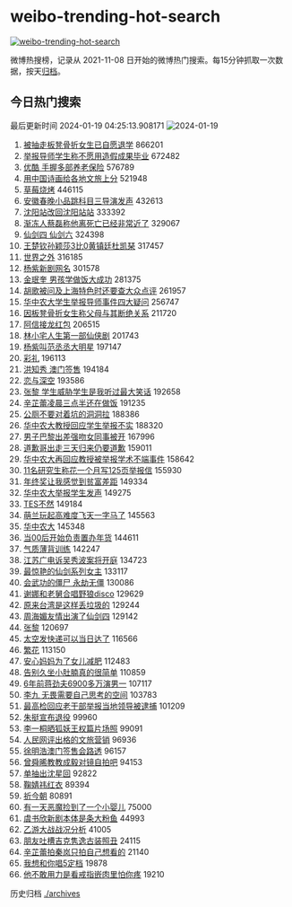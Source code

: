 # weibo-trending-hot-search

[![weibo-trending-hot-search](https://github.com/ameizi/weibo-trending-hot-search/actions/workflows/ci.yml/badge.svg)](https://github.com/ameizi/weibo-trending-hot-search/actions/workflows/ci.yml)

微博热搜榜，记录从 2021-11-08 日开始的微博热门搜索。每15分钟抓取一次数据，按天[归档](./archives)。

## 今日热门搜索

<!-- BEGIN --> 
最后更新时间 2024-01-19 04:25:13.908171 
![2024-01-19](https://imgs-storage.s3.us-east-005.backblazeb2.com/20240119/2024-01-19.png?versionId=4_z8fbbed132d73df8689c40f13_f1081ea3046e697f8_d20240118_m202513_c005_v0501016_t0011_u01705609513831) 
1. [被抽走板凳骨折女生已自愿退学](https://s.weibo.com/weibo?q=%23%E8%A2%AB%E6%8A%BD%E8%B5%B0%E6%9D%BF%E5%87%B3%E9%AA%A8%E6%8A%98%E5%A5%B3%E7%94%9F%E5%B7%B2%E8%87%AA%E6%84%BF%E9%80%80%E5%AD%A6%23&t=31&band_rank=1&Refer=top) 866201
1. [举报导师学生称不愿用造假成果毕业](https://s.weibo.com/weibo?q=%23%E4%B8%BE%E6%8A%A5%E5%AF%BC%E5%B8%88%E5%AD%A6%E7%94%9F%E7%A7%B0%E4%B8%8D%E6%84%BF%E7%94%A8%E9%80%A0%E5%81%87%E6%88%90%E6%9E%9C%E6%AF%95%E4%B8%9A%23&t=31&band_rank=15&Refer=top) 672482
1. [优酷 手握多部养老保险](https://s.weibo.com/weibo?q=%E4%BC%98%E9%85%B7%20%E6%89%8B%E6%8F%A1%E5%A4%9A%E9%83%A8%E5%85%BB%E8%80%81%E4%BF%9D%E9%99%A9&t=31&band_rank=2&Refer=top) 576789
1. [用中国诗画给各地文旅上分](https://s.weibo.com/weibo?q=%23%E7%94%A8%E4%B8%AD%E5%9B%BD%E8%AF%97%E7%94%BB%E7%BB%99%E5%90%84%E5%9C%B0%E6%96%87%E6%97%85%E4%B8%8A%E5%88%86%23&t=31&band_rank=3&Refer=top) 521948
1. [草莓烧烤](https://s.weibo.com/weibo?q=%23%E8%8D%89%E8%8E%93%E7%83%A7%E7%83%A4%23&t=31&band_rank=4&Refer=top) 446115
1. [安徽春晚小品跳科目三导演发声](https://s.weibo.com/weibo?q=%23%E5%AE%89%E5%BE%BD%E6%98%A5%E6%99%9A%E5%B0%8F%E5%93%81%E8%B7%B3%E7%A7%91%E7%9B%AE%E4%B8%89%E5%AF%BC%E6%BC%94%E5%8F%91%E5%A3%B0%23&t=31&band_rank=10&Refer=top) 432613
1. [沈阳站改回沈阳站站](https://s.weibo.com/weibo?q=%23%E6%B2%88%E9%98%B3%E7%AB%99%E6%94%B9%E5%9B%9E%E6%B2%88%E9%98%B3%E7%AB%99%E7%AB%99%23&t=31&band_rank=5&Refer=top) 333392
1. [渐冻人蔡磊称他离死亡已经非常近了](https://s.weibo.com/weibo?q=%23%E6%B8%90%E5%86%BB%E4%BA%BA%E8%94%A1%E7%A3%8A%E7%A7%B0%E4%BB%96%E7%A6%BB%E6%AD%BB%E4%BA%A1%E5%B7%B2%E7%BB%8F%E9%9D%9E%E5%B8%B8%E8%BF%91%E4%BA%86%23&t=31&band_rank=6&Refer=top) 329067
1. [仙剑四 仙剑六](https://s.weibo.com/weibo?q=%E4%BB%99%E5%89%91%E5%9B%9B%20%E4%BB%99%E5%89%91%E5%85%AD&t=31&band_rank=7&Refer=top) 324398
1. [王楚钦孙颖莎3比0黄镇廷杜凯琹](https://s.weibo.com/weibo?q=%23%E7%8E%8B%E6%A5%9A%E9%92%A6%E5%AD%99%E9%A2%96%E8%8E%8E3%E6%AF%940%E9%BB%84%E9%95%87%E5%BB%B7%E6%9D%9C%E5%87%AF%E7%90%B9%23&t=31&band_rank=11&Refer=top) 317457
1. [世界之外](https://s.weibo.com/weibo?q=%E4%B8%96%E7%95%8C%E4%B9%8B%E5%A4%96&t=31&band_rank=8&Refer=top) 316185
1. [杨紫新剧网名](https://s.weibo.com/weibo?q=%23%E6%9D%A8%E7%B4%AB%E6%96%B0%E5%89%A7%E7%BD%91%E5%90%8D%23&t=31&band_rank=9&Refer=top) 301578
1. [金珉奎 男孩学做饭大成功](https://s.weibo.com/weibo?q=%E9%87%91%E7%8F%89%E5%A5%8E%20%E7%94%B7%E5%AD%A9%E5%AD%A6%E5%81%9A%E9%A5%AD%E5%A4%A7%E6%88%90%E5%8A%9F&t=31&band_rank=10&Refer=top) 281375
1. [胡歌被问及上海特色时还要查大众点评](https://s.weibo.com/weibo?q=%23%E8%83%A1%E6%AD%8C%E8%A2%AB%E9%97%AE%E5%8F%8A%E4%B8%8A%E6%B5%B7%E7%89%B9%E8%89%B2%E6%97%B6%E8%BF%98%E8%A6%81%E6%9F%A5%E5%A4%A7%E4%BC%97%E7%82%B9%E8%AF%84%23&t=31&band_rank=13&Refer=top) 261957
1. [华中农大学生举报导师事件四大疑问](https://s.weibo.com/weibo?q=%23%E5%8D%8E%E4%B8%AD%E5%86%9C%E5%A4%A7%E5%AD%A6%E7%94%9F%E4%B8%BE%E6%8A%A5%E5%AF%BC%E5%B8%88%E4%BA%8B%E4%BB%B6%E5%9B%9B%E5%A4%A7%E7%96%91%E9%97%AE%23&t=31&band_rank=12&Refer=top) 256747
1. [因板凳骨折女生称父母与其断绝关系](https://s.weibo.com/weibo?q=%23%E5%9B%A0%E6%9D%BF%E5%87%B3%E9%AA%A8%E6%8A%98%E5%A5%B3%E7%94%9F%E7%A7%B0%E7%88%B6%E6%AF%8D%E4%B8%8E%E5%85%B6%E6%96%AD%E7%BB%9D%E5%85%B3%E7%B3%BB%23&t=31&band_rank=13&Refer=top) 211720
1. [阿信接龙红包](https://s.weibo.com/weibo?q=%E9%98%BF%E4%BF%A1%E6%8E%A5%E9%BE%99%E7%BA%A2%E5%8C%85&t=31&band_rank=7&Refer=top) 206515
1. [林小宅人生第一部仙侠剧](https://s.weibo.com/weibo?q=%E6%9E%97%E5%B0%8F%E5%AE%85%E4%BA%BA%E7%94%9F%E7%AC%AC%E4%B8%80%E9%83%A8%E4%BB%99%E4%BE%A0%E5%89%A7&t=31&band_rank=14&Refer=top) 201743
1. [杨紫叫范丞丞大明星](https://s.weibo.com/weibo?q=%23%E6%9D%A8%E7%B4%AB%E5%8F%AB%E8%8C%83%E4%B8%9E%E4%B8%9E%E5%A4%A7%E6%98%8E%E6%98%9F%23&t=31&band_rank=16&Refer=top) 197147
1. [彩礼](https://s.weibo.com/weibo?q=%E5%BD%A9%E7%A4%BC&t=31&band_rank=17&Refer=top) 196113
1. [洪知秀 澳门签售](https://s.weibo.com/weibo?q=%E6%B4%AA%E7%9F%A5%E7%A7%80%20%E6%BE%B3%E9%97%A8%E7%AD%BE%E5%94%AE&t=31&band_rank=11&Refer=top) 194184
1. [恋与深空](https://s.weibo.com/weibo?q=%E6%81%8B%E4%B8%8E%E6%B7%B1%E7%A9%BA&t=31&band_rank=18&Refer=top) 193586
1. [张黎 学生威胁学生是我听过最大笑话](https://s.weibo.com/weibo?q=%E5%BC%A0%E9%BB%8E%20%E5%AD%A6%E7%94%9F%E5%A8%81%E8%83%81%E5%AD%A6%E7%94%9F%E6%98%AF%E6%88%91%E5%90%AC%E8%BF%87%E6%9C%80%E5%A4%A7%E7%AC%91%E8%AF%9D&t=31&band_rank=19&Refer=top) 192658
1. [辛芷蕾凌晨三点半还在做饭](https://s.weibo.com/weibo?q=%E8%BE%9B%E8%8A%B7%E8%95%BE%E5%87%8C%E6%99%A8%E4%B8%89%E7%82%B9%E5%8D%8A%E8%BF%98%E5%9C%A8%E5%81%9A%E9%A5%AD&t=31&band_rank=20&Refer=top) 191235
1. [公厕不要对着坑的洞洞拉](https://s.weibo.com/weibo?q=%E5%85%AC%E5%8E%95%E4%B8%8D%E8%A6%81%E5%AF%B9%E7%9D%80%E5%9D%91%E7%9A%84%E6%B4%9E%E6%B4%9E%E6%8B%89&t=31&band_rank=21&Refer=top) 188386
1. [华中农大教授回应学生举报不实](https://s.weibo.com/weibo?q=%23%E5%8D%8E%E4%B8%AD%E5%86%9C%E5%A4%A7%E6%95%99%E6%8E%88%E5%9B%9E%E5%BA%94%E5%AD%A6%E7%94%9F%E4%B8%BE%E6%8A%A5%E4%B8%8D%E5%AE%9E%23&t=31&band_rank=22&Refer=top) 188320
1. [男子巴黎出差强吻女同事被开](https://s.weibo.com/weibo?q=%23%E7%94%B7%E5%AD%90%E5%B7%B4%E9%BB%8E%E5%87%BA%E5%B7%AE%E5%BC%BA%E5%90%BB%E5%A5%B3%E5%90%8C%E4%BA%8B%E8%A2%AB%E5%BC%80%23&t=31&band_rank=23&Refer=top) 167996
1. [道歉哥出走三天归来仍要道歉](https://s.weibo.com/weibo?q=%E9%81%93%E6%AD%89%E5%93%A5%E5%87%BA%E8%B5%B0%E4%B8%89%E5%A4%A9%E5%BD%92%E6%9D%A5%E4%BB%8D%E8%A6%81%E9%81%93%E6%AD%89&t=31&band_rank=24&Refer=top) 159011
1. [华中农大再回应教授被举报学术不端事件](https://s.weibo.com/weibo?q=%23%E5%8D%8E%E4%B8%AD%E5%86%9C%E5%A4%A7%E5%86%8D%E5%9B%9E%E5%BA%94%E6%95%99%E6%8E%88%E8%A2%AB%E4%B8%BE%E6%8A%A5%E5%AD%A6%E6%9C%AF%E4%B8%8D%E7%AB%AF%E4%BA%8B%E4%BB%B6%23&t=31&band_rank=25&Refer=top) 158642
1. [11名研究生称花一个月写125页举报信](https://s.weibo.com/weibo?q=%2311%E5%90%8D%E7%A0%94%E7%A9%B6%E7%94%9F%E7%A7%B0%E8%8A%B1%E4%B8%80%E4%B8%AA%E6%9C%88%E5%86%99125%E9%A1%B5%E4%B8%BE%E6%8A%A5%E4%BF%A1%23&t=31&band_rank=26&Refer=top) 155930
1. [年终奖让我感觉到贫富差距](https://s.weibo.com/weibo?q=%23%E5%B9%B4%E7%BB%88%E5%A5%96%E8%AE%A9%E6%88%91%E6%84%9F%E8%A7%89%E5%88%B0%E8%B4%AB%E5%AF%8C%E5%B7%AE%E8%B7%9D%23&t=31&band_rank=27&Refer=top) 149334
1. [华中农大举报学生发声](https://s.weibo.com/weibo?q=%23%E5%8D%8E%E4%B8%AD%E5%86%9C%E5%A4%A7%E4%B8%BE%E6%8A%A5%E5%AD%A6%E7%94%9F%E5%8F%91%E5%A3%B0%23&t=31&band_rank=28&Refer=top) 149275
1. [TES不然](https://s.weibo.com/weibo?q=TES%E4%B8%8D%E7%84%B6&t=31&band_rank=29&Refer=top) 149184
1. [萌兰玩起高难度飞天一字马了](https://s.weibo.com/weibo?q=%23%E8%90%8C%E5%85%B0%E7%8E%A9%E8%B5%B7%E9%AB%98%E9%9A%BE%E5%BA%A6%E9%A3%9E%E5%A4%A9%E4%B8%80%E5%AD%97%E9%A9%AC%E4%BA%86%23&t=31&band_rank=30&Refer=top) 145563
1. [华中农大](https://s.weibo.com/weibo?q=%E5%8D%8E%E4%B8%AD%E5%86%9C%E5%A4%A7&t=31&band_rank=31&Refer=top) 145348
1. [当00后开始负责置办年货](https://s.weibo.com/weibo?q=%23%E5%BD%9300%E5%90%8E%E5%BC%80%E5%A7%8B%E8%B4%9F%E8%B4%A3%E7%BD%AE%E5%8A%9E%E5%B9%B4%E8%B4%A7%23&t=31&band_rank=32&Refer=top) 144611
1. [气质薄背训练](https://s.weibo.com/weibo?q=%E6%B0%94%E8%B4%A8%E8%96%84%E8%83%8C%E8%AE%AD%E7%BB%83&t=31&band_rank=33&Refer=top) 142247
1. [江苏广电诉吴秀波案将开庭](https://s.weibo.com/weibo?q=%23%E6%B1%9F%E8%8B%8F%E5%B9%BF%E7%94%B5%E8%AF%89%E5%90%B4%E7%A7%80%E6%B3%A2%E6%A1%88%E5%B0%86%E5%BC%80%E5%BA%AD%23&t=31&band_rank=39&Refer=top) 134723
1. [最惊艳的仙剑系列女主](https://s.weibo.com/weibo?q=%23%E6%9C%80%E6%83%8A%E8%89%B3%E7%9A%84%E4%BB%99%E5%89%91%E7%B3%BB%E5%88%97%E5%A5%B3%E4%B8%BB%23&t=31&band_rank=34&Refer=top) 133117
1. [会武功的僵尸 永劫无僵](https://s.weibo.com/weibo?q=%E4%BC%9A%E6%AD%A6%E5%8A%9F%E7%9A%84%E5%83%B5%E5%B0%B8%20%E6%B0%B8%E5%8A%AB%E6%97%A0%E5%83%B5&t=31&band_rank=35&Refer=top) 130086
1. [谢娜和老舅合唱野狼disco](https://s.weibo.com/weibo?q=%23%E8%B0%A2%E5%A8%9C%E5%92%8C%E8%80%81%E8%88%85%E5%90%88%E5%94%B1%E9%87%8E%E7%8B%BCdisco%23&t=31&band_rank=36&Refer=top) 129629
1. [原来台湾是这样丢垃圾的](https://s.weibo.com/weibo?q=%23%E5%8E%9F%E6%9D%A5%E5%8F%B0%E6%B9%BE%E6%98%AF%E8%BF%99%E6%A0%B7%E4%B8%A2%E5%9E%83%E5%9C%BE%E7%9A%84%23&t=31&band_rank=37&Refer=top) 129244
1. [周海媚友情出演了仙剑四](https://s.weibo.com/weibo?q=%23%E5%91%A8%E6%B5%B7%E5%AA%9A%E5%8F%8B%E6%83%85%E5%87%BA%E6%BC%94%E4%BA%86%E4%BB%99%E5%89%91%E5%9B%9B%23&t=31&band_rank=38&Refer=top) 129142
1. [张黎](https://s.weibo.com/weibo?q=%E5%BC%A0%E9%BB%8E&t=31&band_rank=39&Refer=top) 120697
1. [太空发快递可以当日达了](https://s.weibo.com/weibo?q=%23%E5%A4%AA%E7%A9%BA%E5%8F%91%E5%BF%AB%E9%80%92%E5%8F%AF%E4%BB%A5%E5%BD%93%E6%97%A5%E8%BE%BE%E4%BA%86%23&t=31&band_rank=3&Refer=top) 116566
1. [繁花](https://s.weibo.com/weibo?q=%E7%B9%81%E8%8A%B1&t=31&band_rank=41&Refer=top) 113150
1. [安心妈妈为了女儿减肥](https://s.weibo.com/weibo?q=%E5%AE%89%E5%BF%83%E5%A6%88%E5%A6%88%E4%B8%BA%E4%BA%86%E5%A5%B3%E5%84%BF%E5%87%8F%E8%82%A5&t=31&band_rank=40&Refer=top) 112483
1. [告别久坐小肚腩真的很简单](https://s.weibo.com/weibo?q=%E5%91%8A%E5%88%AB%E4%B9%85%E5%9D%90%E5%B0%8F%E8%82%9A%E8%85%A9%E7%9C%9F%E7%9A%84%E5%BE%88%E7%AE%80%E5%8D%95&t=31&band_rank=35&Refer=top) 110859
1. [6年前蒋劲夫6900多万演男一](https://s.weibo.com/weibo?q=%236%E5%B9%B4%E5%89%8D%E8%92%8B%E5%8A%B2%E5%A4%AB6900%E5%A4%9A%E4%B8%87%E6%BC%94%E7%94%B7%E4%B8%80%23&t=31&band_rank=42&Refer=top) 107117
1. [李九 无畏需要自己思考的空间](https://s.weibo.com/weibo?q=%E6%9D%8E%E4%B9%9D%20%E6%97%A0%E7%95%8F%E9%9C%80%E8%A6%81%E8%87%AA%E5%B7%B1%E6%80%9D%E8%80%83%E7%9A%84%E7%A9%BA%E9%97%B4&t=31&band_rank=43&Refer=top) 103783
1. [最高检回应老干部举报当地领导被逮捕](https://s.weibo.com/weibo?q=%23%E6%9C%80%E9%AB%98%E6%A3%80%E5%9B%9E%E5%BA%94%E8%80%81%E5%B9%B2%E9%83%A8%E4%B8%BE%E6%8A%A5%E5%BD%93%E5%9C%B0%E9%A2%86%E5%AF%BC%E8%A2%AB%E9%80%AE%E6%8D%95%23&t=31&band_rank=23&Refer=top) 101209
1. [朱挺宣布退役](https://s.weibo.com/weibo?q=%23%E6%9C%B1%E6%8C%BA%E5%AE%A3%E5%B8%83%E9%80%80%E5%BD%B9%23&t=31&band_rank=44&Refer=top) 99960
1. [李一桐晒狐妖王权篇片场照](https://s.weibo.com/weibo?q=%23%E6%9D%8E%E4%B8%80%E6%A1%90%E6%99%92%E7%8B%90%E5%A6%96%E7%8E%8B%E6%9D%83%E7%AF%87%E7%89%87%E5%9C%BA%E7%85%A7%23&t=31&band_rank=45&Refer=top) 99091
1. [人民网评出格的文旅营销](https://s.weibo.com/weibo?q=%23%E4%BA%BA%E6%B0%91%E7%BD%91%E8%AF%84%E5%87%BA%E6%A0%BC%E7%9A%84%E6%96%87%E6%97%85%E8%90%A5%E9%94%80%23&t=31&band_rank=46&Refer=top) 96936
1. [徐明浩澳门签售会路透](https://s.weibo.com/weibo?q=%23%E5%BE%90%E6%98%8E%E6%B5%A9%E6%BE%B3%E9%97%A8%E7%AD%BE%E5%94%AE%E4%BC%9A%E8%B7%AF%E9%80%8F%23&t=31&band_rank=47&Refer=top) 96157
1. [曾舜晞教教成毅对镜自拍吧](https://s.weibo.com/weibo?q=%E6%9B%BE%E8%88%9C%E6%99%9E%E6%95%99%E6%95%99%E6%88%90%E6%AF%85%E5%AF%B9%E9%95%9C%E8%87%AA%E6%8B%8D%E5%90%A7&t=31&band_rank=48&Refer=top) 94153
1. [单抽出沈星回](https://s.weibo.com/weibo?q=%E5%8D%95%E6%8A%BD%E5%87%BA%E6%B2%88%E6%98%9F%E5%9B%9E&t=31&band_rank=49&Refer=top) 92822
1. [鞠婧祎红衣](https://s.weibo.com/weibo?q=%E9%9E%A0%E5%A9%A7%E7%A5%8E%E7%BA%A2%E8%A1%A3&t=31&band_rank=40&Refer=top) 89394
1. [祈今朝](https://s.weibo.com/weibo?q=%E7%A5%88%E4%BB%8A%E6%9C%9D&t=31&band_rank=50&Refer=top) 80891
1. [有一天恶魔捡到了一个小婴儿](https://s.weibo.com/weibo?q=%E6%9C%89%E4%B8%80%E5%A4%A9%E6%81%B6%E9%AD%94%E6%8D%A1%E5%88%B0%E4%BA%86%E4%B8%80%E4%B8%AA%E5%B0%8F%E5%A9%B4%E5%84%BF&t=31&band_rank=50&Refer=top) 75000
1. [虞书欣新剧本体是条大粉鱼](https://s.weibo.com/weibo?q=%23%E8%99%9E%E4%B9%A6%E6%AC%A3%E6%96%B0%E5%89%A7%E6%9C%AC%E4%BD%93%E6%98%AF%E6%9D%A1%E5%A4%A7%E7%B2%89%E9%B1%BC%23&t=31&band_rank=47&Refer=top) 44993
1. [乙游大战战况分析](https://s.weibo.com/weibo?q=%E4%B9%99%E6%B8%B8%E5%A4%A7%E6%88%98%E6%88%98%E5%86%B5%E5%88%86%E6%9E%90&t=31&band_rank=48&Refer=top) 41005
1. [朋友吐槽吉克隽逸古装照丑](https://s.weibo.com/weibo?q=%23%E6%9C%8B%E5%8F%8B%E5%90%90%E6%A7%BD%E5%90%89%E5%85%8B%E9%9A%BD%E9%80%B8%E5%8F%A4%E8%A3%85%E7%85%A7%E4%B8%91%23&t=31&band_rank=38&Refer=top) 24115
1. [辛芷蕾拍秦岚只拍自己想看的](https://s.weibo.com/weibo?q=%E8%BE%9B%E8%8A%B7%E8%95%BE%E6%8B%8D%E7%A7%A6%E5%B2%9A%E5%8F%AA%E6%8B%8D%E8%87%AA%E5%B7%B1%E6%83%B3%E7%9C%8B%E7%9A%84&t=31&band_rank=50&Refer=top) 21140
1. [我想和你唱5定档](https://s.weibo.com/weibo?q=%23%E6%88%91%E6%83%B3%E5%92%8C%E4%BD%A0%E5%94%B15%E5%AE%9A%E6%A1%A3%23&t=31&band_rank=50&Refer=top) 19878
1. [他不敢用力是看戒指嵌肉里怕你疼](https://s.weibo.com/weibo?q=%23%E4%BB%96%E4%B8%8D%E6%95%A2%E7%94%A8%E5%8A%9B%E6%98%AF%E7%9C%8B%E6%88%92%E6%8C%87%E5%B5%8C%E8%82%89%E9%87%8C%E6%80%95%E4%BD%A0%E7%96%BC%23&t=31&band_rank=37&Refer=top) 19210
<!-- END -->

历史归档 [./archives](./archives)

